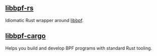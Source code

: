 ## [libbpf-rs](libbpf-rs)

Idiomatic Rust wrapper around [libbpf](https://github.com/libbpf/libbpf).

## [libbpf-cargo](libbpf-cargo)

Helps you build and develop BPF programs with standard Rust tooling.

